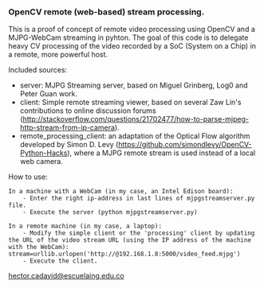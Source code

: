 
### OpenCV remote (web-based) stream processing.

This is a proof of concept of remote video processing using OpenCV and a MJPG-WebCam streaming in pyhton. The goal of this code is to delegate heavy CV processing of the video recorded by a SoC (System on a Chip) in a remote, more powerful host.

Included sources:

* server: MJPG Streaming server, based on Miguel Grinberg, Log0 and Peter Guan work.
* client: Simple remote streaming viewer, based on several Zaw Lin's contributions to online discussion forums (http://stackoverflow.com/questions/21702477/how-to-parse-mjpeg-http-stream-from-ip-camera).
* remote_processing_client: an adaptation of the Optical Flow algorithm developed by Simon D. Levy (https://github.com/simondlevy/OpenCV-Python-Hacks), where a MJPG remote stream is used instead of a local web camera.
	
How to use:

	In a machine with a WebCam (in my case, an Intel Edison board):
		- Enter the right ip-address in last lines of mjpgstreamserver.py file.
		- Execute the server (python mjpgstreamserver.py)
	
	In a remote machine (in my case, a laptop):
		- Modify the simple client or the 'processing' client by updating the URL of the video stream URL (using the IP address of the machine with the WebCam):   stream=urllib.urlopen('http://@192.168.1.8:5000/video_feed.mjpg')
		- Execute the client.
	
	

hector.cadavid@escuelaing.edu.co
